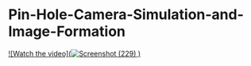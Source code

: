 # Pin-Hole-Camera-Simulation-and-Image-Formation


[![Watch the video](![Screenshot (229)](https://github.com/PUSHKAR99055/Pin-Hole-Camera-Simulation-and-Image-Formation/assets/39960554/f6396ecc-c1d7-463b-b853-4dcb0313976c)
)]([https://youtu.be/T-D1KVIuvjA](https://youtube.com/shorts/tBjwj5gLeMI?feature=share)https://youtube.com/shorts/tBjwj5gLeMI?feature=share)

